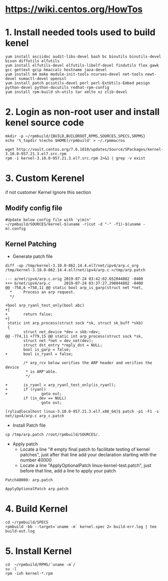 # https://wiki.centos.org/HowTos

# 1. Install needed tools used to build kenel
```
yum install asciidoc audit-libs-devel bash bc binutils binutils-devel bison diffutils elfutils
yum install elfutils-devel elfutils-libelf-devel findutils flex gawk gcc gettext gzip hmaccalc hostname java-devel
yum install m4 make module-init-tools ncurses-devel net-tools newt-devel numactl-devel openssl
yum install patch pciutils-devel perl perl-ExtUtils-Embed pesign python-devel python-docutils redhat-rpm-config
yum install rpm-build sh-utils tar xmlto xz zlib-devel
```
# 2. Login as non-root user and install kenel source code
```
mkdir -p ~/rpmbuild/{BUILD,BUILDROOT,RPMS,SOURCES,SPECS,SRPMS}
echo '%_topdir %(echo $HOME)/rpmbuild' > ~/.rpmmacros

wget http://vault.centos.org/7.6.1810/updates/Source/SPackages/kernel-3.10.0-957.21.3.el7.src.rpm
rpm -i kernel-3.10.0-957.21.3.el7.src.rpm 2>&1 | grep -v exist
```

# 3. Custom Kerenel
if not customer Kernel Ignore this section
## Modify config file
```
#Update below config file with 'y|m|n'
~/rpmbuild/SOURCES/kernel-$(uname -r|cut -d "-" -f1)-$(uname -m).config
```

## Kernel Patching
* Generate patch file
```
diff -up /tmp/kernel-3.10.0-862.14.4.el7/net/ipv4/arp.c_org /tmp/kernel-3.10.0-862.14.4.el7/net/ipv4/arp.c >/tmp/arp.patch
```
```
--- a/net/ipv4/arp.c.orig 2019-07-24 03:42:02.652044882 -0400
+++ b/net/ipv4/arp.c      2019-07-24 03:37:27.298044882 -0400
@@ -758,6 +758,11 @@ static bool arp_is_garp(struct net *net,
  *     Process an arp request.
  */

+bool arp_ryanl_test_only(bool abc)
+{
+       return false;
+}
 static int arp_process(struct sock *sk, struct sk_buff *skb)
 {
        struct net_device *dev = skb->dev;
@@ -774,11 +779,15 @@ static int arp_process(struct sock *sk,
        struct net *net = dev_net(dev);
        struct dst_entry *reply_dst = NULL;
        bool is_garp = false;
+       bool is_ryanl = false;

        /* arp_rcv below verifies the ARP header and verifies the device
         * is ARP'able.
         */

+       is_ryanl = arp_ryanl_test_only(is_ryanl);
+       if (ryanl)
+               goto out;
        if (in_dev == NULL)
                goto out;

```
```
[ryliu@localhost linux-3.10.0-957.21.3.el7.x86_64]$ patch -p1 -F1 -s net/ipv4/arp.c arp_c.patch
```
* Install Patch file
```
cp /tmp/arp.patch /root/rpmbuild/SOURCES/.
```
* Apply patch
  * Locate a line "# empty final patch to facilitate testing of kernel patches", just after that line add your declaration starting with the number 40000
  * Locate a line "ApplyOptionalPatch linux-kernel-test.patch", just before that line, add a line to apply your patch
```
Patch40000: arp.patch
```
```
ApplyOptionalPatch arp.patch
```
# 4. Build Kernel
```
cd ~/rpmbuild/SPECS
rpmbuild -bb --target=`uname -m` kernel.spec 2> build-err.log | tee build-out.log
```
# 5. Install Kernel
```
cd  ~/rpmbuild/RPMS/`uname -m`/
su -l 
rpm -ivh kernel-*.rpm
```
